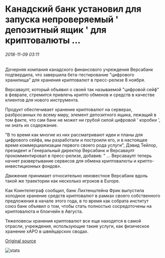 # Канадский банк установил для запуска непроверяемый ' депозитный ящик ' для криптовалюты ...

###### 2018-11-09 03:11

Дочерняя компания канадского финансового учреждения Версабанк подтвердила, что завершила бета-тестирование "цифрового хранилища" для хранения криптовалют в пресс-релизе 8 ноября.

Версаваулт, который объявил о своей так называемой "цифровой сейф" в феврале, стремится привлечь крипто обменов и средств в качестве клиентов для нового инструмента.

Продукт обеспечивает хранение криптовалют на серверах, разбросанных по всему миру, элемент депозитного ящика, лежащий в том факте, что сам банк не может ни грубой силой цифровой ' коробки ', ни знать их содержание.

"В то время как многие из них рассматривают идеи и планы для цифрового сейфа, мы разработали и построили его, и в настоящее время коммерциализации первого своего рода услуги", Дэвид Тейлор, президент и Генеральный директор Версабанк и Версаваулт прокомментировал в пресс-релизе, добавив: " ... Версаваулт теперь начнет развертывание сервисов для обмена криптовалюты и крипто-инвестиционных фондов».

Движение принимает относительно неизвестное Версабанк вдоль такой же траектории как несколько игроков в Europe.

Как Коинтелеграф сообщил, банк Лихтенштейна Фрик выпустила холодное хранение средств криптовалют в рамках своего собственного предложения в начале этого года, в то время как собрата институт союз банк объявил о том, чтобы стать полностью сосредоточены на криптовалюта и блокчейн в Августа.

Тяжеловесы хранения криптовалют все еще находятся в самой отрасли, учреждения, использующие такие услуги, как физическое хранение xAPO в швейцарских сводах.

[Original source](https://cointelegraph.com/news/canadian-bank-set-to-launch-uncheckable-deposit-box-for-cryptocurrency)

![stats](https://c.statcounter.com/11760860/0/a89fa40b/1/ "stats")